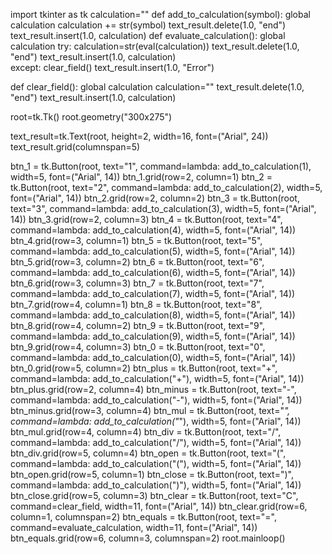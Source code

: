 import tkinter as tk
calculation=""
def add_to_calculation(symbol):
    global calculation
    calculation += str(symbol)
    text_result.delete(1.0, "end")
    text_result.insert(1.0, calculation)
def evaluate_calculation():
    global calculation
    try:
        calculation=str(eval(calculation))
        text_result.delete(1.0, "end")
        text_result.insert(1.0, calculation)        
    except:
        clear_field()
        text_result.insert(1.0, "Error")
        
def clear_field():
    global calculation
    calculation=""
    text_result.delete(1.0, "end")
    text_result.insert(1.0, calculation) 
    

root=tk.Tk()
root.geometry("300x275")

text_result=tk.Text(root, height=2, width=16, font=("Arial", 24))
text_result.grid(columnspan=5)

btn_1 = tk.Button(root, text="1", command=lambda: add_to_calculation(1), width=5, font=("Arial", 14))
btn_1.grid(row=2, column=1)
btn_2 = tk.Button(root, text="2", command=lambda: add_to_calculation(2), width=5, font=("Arial", 14))
btn_2.grid(row=2, column=2)
btn_3 = tk.Button(root, text="3", command=lambda: add_to_calculation(3), width=5, font=("Arial", 14))
btn_3.grid(row=2, column=3)
btn_4 = tk.Button(root, text="4", command=lambda: add_to_calculation(4), width=5, font=("Arial", 14))
btn_4.grid(row=3, column=1)
btn_5 = tk.Button(root, text="5", command=lambda: add_to_calculation(5), width=5, font=("Arial", 14))
btn_5.grid(row=3, column=2)
btn_6 = tk.Button(root, text="6", command=lambda: add_to_calculation(6), width=5, font=("Arial", 14))
btn_6.grid(row=3, column=3)
btn_7 = tk.Button(root, text="7", command=lambda: add_to_calculation(7), width=5, font=("Arial", 14))
btn_7.grid(row=4, column=1)
btn_8 = tk.Button(root, text="8", command=lambda: add_to_calculation(8), width=5, font=("Arial", 14))
btn_8.grid(row=4, column=2)
btn_9 = tk.Button(root, text="9", command=lambda: add_to_calculation(9), width=5, font=("Arial", 14))
btn_9.grid(row=4, column=3)
btn_0 = tk.Button(root, text="0", command=lambda: add_to_calculation(0), width=5, font=("Arial", 14))
btn_0.grid(row=5, column=2)
btn_plus = tk.Button(root, text="+", command=lambda: add_to_calculation("+"), width=5, font=("Arial", 14))
btn_plus.grid(row=2, column=4)
btn_minus = tk.Button(root, text="-", command=lambda: add_to_calculation("-"), width=5, font=("Arial", 14))
btn_minus.grid(row=3, column=4)
btn_mul = tk.Button(root, text="*", command=lambda: add_to_calculation("*"), width=5, font=("Arial", 14))
btn_mul.grid(row=4, column=4)
btn_div = tk.Button(root, text="/", command=lambda: add_to_calculation("/"), width=5, font=("Arial", 14))
btn_div.grid(row=5, column=4)
btn_open = tk.Button(root, text="(", command=lambda: add_to_calculation("("), width=5, font=("Arial", 14))
btn_open.grid(row=5, column=1)
btn_close = tk.Button(root, text=")", command=lambda: add_to_calculation(")"), width=5, font=("Arial", 14))
btn_close.grid(row=5, column=3)
btn_clear = tk.Button(root, text="C", command=clear_field, width=11, font=("Arial", 14))
btn_clear.grid(row=6, column=1, columnspan=2)
btn_equals = tk.Button(root, text="=", command=evaluate_calculation, width=11, font=("Arial", 14))
btn_equals.grid(row=6, column=3, columnspan=2)
root.mainloop()
